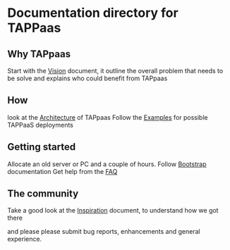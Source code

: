 # Documentation directory for TAPPaas

## Why TAPpaas
Start with the [Vision](./Vision.md) document, it outline the overall problem that needs to be solve and explains who could benefit from TAPpaas

## How 

look at the [Architecture](Architecture/README.md) of TAPpaas
Follow the [Examples](Examples/README.md) for possible TAPPaaS deployments

## Getting started

Allocate an old server or PC and a couple of hours. Follow [Bootstrap](Bootstrap.md) documentation
Get help from the [FAQ](FAQ.md)

## The community

Take a good look at the [Inspiration](Inspiration.md) document, to understand how we got there

and please please submit bug reports, enhancements and general experience. 
